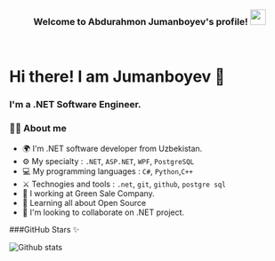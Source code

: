 
<h3 align="center">
  Welcome to Abdurahmon Jumanboyev's profile!
    <img src="https://media.giphy.com/media/hvRJCLFzcasrR4ia7z/giphy.gif" width="28">
</h3>
<br>

# Hi there! I am Jumanboyev 👋

### I'm a .NET Software Engineer.

### 👨‍💻 About me

- 🌍 I'm .NET software developer from Uzbekistan.
- ⚙️ My specialty : `.NET`, `ASP.NET`, `WPF`, `PostgreSQL`
- 💻 My programming languages : `C#`, `Python`,`C++`
- ⚔️ Technogies and tools : `.net`, `git`, `github`, `postgre sql`
- 🔭 I working at Green Sale Company.
- 🌱 Learning all about Open Source
- 👯 I'm looking to collaborate on .NET project.

###GitHub Stars ✨

  ![Github stats](https://github-readme-stats.vercel.app/api?username=jumanboyev&show_icons=true&theme=dark)
<!--
**jumanboyev/jumanboyev** is a  _special_ ✨ repository because its `README.md` (this file) appears on your GitHub profile.

Here are some ideas to get you started:

- 🔭 I’m currently working on ...
- 🌱 I’m currently learning ...
- 👯 I’m looking to collaborate on ...
- 🤔 I’m looking for help with ...
- 💬 Ask me about ...
- 📫 How to reach me: ...
- 😄 Pronouns: ...
- ⚡ Fun fact: ...
-->
